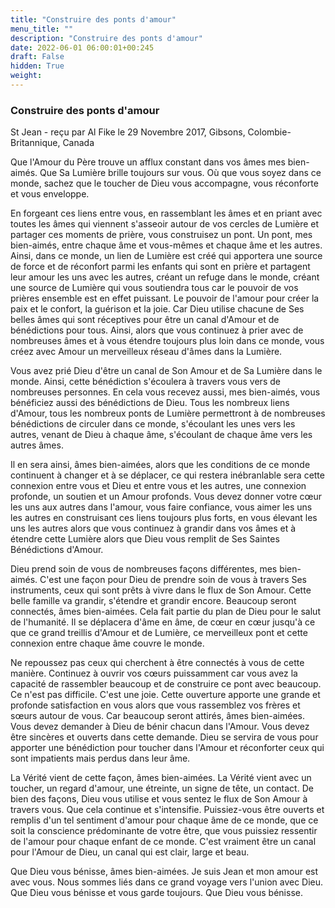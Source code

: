 ```yaml
---
title: "Construire des ponts d'amour"
menu_title: ""
description: "Construire des ponts d'amour"
date: 2022-06-01 06:00:01+00:245
draft: False
hidden: True
weight:
---
```

### Construire des ponts d'amour

St Jean - reçu par Al Fike le 29 Novembre 2017, Gibsons, Colombie-Britannique, Canada

Que l'Amour du Père trouve un afflux constant dans vos âmes mes bien-aimés. Que Sa Lumière brille toujours sur vous. Où que vous soyez dans ce monde, sachez que le toucher de Dieu vous accompagne, vous réconforte et vous enveloppe.

En forgeant ces liens entre vous, en rassemblant les âmes et en priant avec toutes les âmes qui viennent s'asseoir autour de vos cercles de Lumière et partager ces moments de prière, vous construisez un pont. Un pont, mes bien-aimés, entre chaque âme et vous-mêmes et chaque âme et les autres. Ainsi, dans ce monde, un lien de Lumière est créé qui apportera une source de force et de réconfort parmi les enfants qui sont en prière et partagent leur amour les uns avec les autres, créant un refuge dans le monde, créant une source de Lumière qui vous soutiendra tous car le pouvoir de vos prières ensemble est en effet puissant. Le pouvoir de l'amour pour créer la paix et le confort, la guérison et la joie. Car Dieu utilise chacune de Ses belles âmes qui sont réceptives pour être un canal d'Amour et de bénédictions pour tous. Ainsi, alors que vous continuez à prier avec de nombreuses âmes et à vous étendre toujours plus loin dans ce monde, vous créez avec Amour un merveilleux réseau d'âmes dans la Lumière.

Vous avez prié Dieu d'être un canal de Son Amour et de Sa Lumière dans le monde. Ainsi, cette bénédiction s'écoulera à travers vous vers de nombreuses personnes. En cela vous recevez aussi, mes bien-aimés, vous bénéficiez aussi des bénédictions de Dieu. Tous les nombreux liens d'Amour, tous les nombreux ponts de Lumière permettront à de nombreuses bénédictions de circuler dans ce monde, s'écoulant les unes vers les autres, venant de Dieu à chaque âme, s'écoulant de chaque âme vers les autres âmes.

Il en sera ainsi, âmes bien-aimées, alors que les conditions de ce monde continuent à changer et à se déplacer, ce qui restera inébranlable sera cette connexion entre vous et Dieu et entre vous et les autres, une connexion profonde, un soutien et un Amour profonds. Vous devez donner votre cœur les uns aux autres dans l'amour, vous faire confiance, vous aimer les uns les autres en construisant ces liens toujours plus forts, en vous élevant les uns les autres alors que vous continuez à grandir dans vos âmes et à étendre cette Lumière alors que Dieu vous remplit de Ses Saintes Bénédictions d'Amour.

Dieu prend soin de vous de nombreuses façons différentes, mes bien-aimés. C'est une façon pour Dieu de prendre soin de vous à travers Ses instruments, ceux qui sont prêts à vivre dans le flux de Son Amour. Cette belle famille va grandir, s'étendre et grandir encore. Beaucoup seront connectés, âmes bien-aimées. Cela fait partie du plan de Dieu pour le salut de l'humanité. Il se déplacera d'âme en âme, de cœur en cœur jusqu'à ce que ce grand treillis d'Amour et de Lumière, ce merveilleux pont et cette connexion entre chaque âme couvre le monde.

Ne repoussez pas ceux qui cherchent à être connectés à vous de cette manière. Continuez à ouvrir vos cœurs puissamment car vous avez la capacité de rassembler beaucoup et de construire ce pont avec beaucoup. Ce n'est pas difficile. C'est une joie. Cette ouverture apporte une grande et profonde satisfaction en vous alors que vous rassemblez vos frères et sœurs autour de vous. Car beaucoup seront attirés, âmes bien-aimées. Vous devez demander à Dieu de bénir chacun dans l'Amour. Vous devez être sincères et ouverts dans cette demande. Dieu se servira de vous pour apporter une bénédiction pour toucher dans l'Amour et réconforter ceux qui sont impatients mais perdus dans leur âme. 

La Vérité vient de cette façon, âmes bien-aimées. La Vérité vient avec un toucher, un regard d'amour, une étreinte, un signe de tête, un contact. De bien des façons, Dieu vous utilise et vous sentez le flux de Son Amour à travers vous. Que cela continue et s'intensifie. Puissiez-vous être ouverts et remplis d'un tel sentiment d'amour pour chaque âme de ce monde, que ce soit la conscience prédominante de votre être, que vous puissiez ressentir de l'amour pour chaque enfant de ce monde. C'est vraiment être un canal pour l'Amour de Dieu, un canal qui est clair, large et beau.

Que Dieu vous bénisse, âmes bien-aimées. Je suis Jean et mon amour est avec vous. Nous sommes liés dans ce grand voyage vers l'union avec Dieu. Que Dieu vous bénisse et vous garde toujours. Que Dieu vous bénisse.
